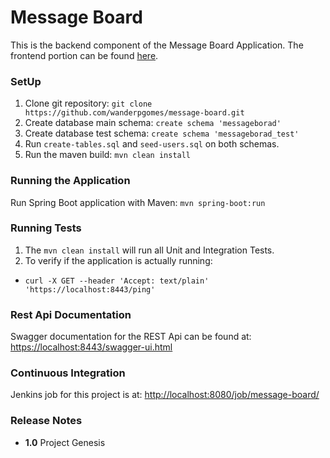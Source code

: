 # Message Board

This is the backend component of the Message Board Application. The frontend portion can be found [here](https://github.com/wanderpgomes/message-board-ui).

### SetUp 

1. Clone git repository: `git clone https://github.com/wanderpgomes/message-board.git`
2. Create database main schema: `create schema 'messageborad'`
3. Create database test schema: `create schema 'messageborad_test'`
4. Run `create-tables.sql` and `seed-users.sql` on both schemas.
5. Run the maven build: `mvn clean install`
  

### Running the Application

Run Spring Boot application with Maven: `mvn spring-boot:run`

### Running Tests

1. The `mvn clean install` will run all Unit and Integration Tests.
2. To verify if the application is actually running:
* `curl -X GET --header 'Accept: text/plain' 'https://localhost:8443/ping'`

### Rest Api Documentation

Swagger documentation for the REST Api can be found at: [https://localhost:8443/swagger-ui.html](https://localhost:8443/swagger-ui.html)

### Continuous Integration

Jenkins job for this project is at: [http://localhost:8080/job/message-board/](http://localhost:8080/job/message-board/)

### Release Notes

* **1.0** Project Genesis

